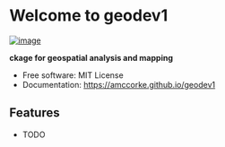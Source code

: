 # Welcome to geodev1


[![image](https://img.shields.io/pypi/v/geodev1.svg)](https://pypi.python.org/pypi/geodev1)


**ckage  for geospatial  analysis and mapping**


-   Free software: MIT License
-   Documentation: <https://amccorke.github.io/geodev1>
    

## Features

-   TODO
